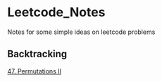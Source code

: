 # Leetcode_Notes
Notes for some simple ideas on leetcode problems  

## Backtracking
[47. Permutations II](/src/47.md)
